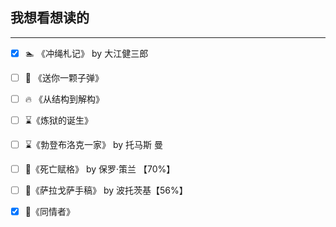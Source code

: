 ## 我想看想读的
----

- [x] 🏊 《冲绳札记》 by 大江健三郎
- [ ] 📸 《送你一颗子弹》
- [ ] 🔥 《从结构到解构》
- [ ] ⌛️《炼狱的诞生》
- [ ] ⌛️《勃登布洛克一家》 by 托马斯 曼
- [ ] 🐌《死亡赋格》 by 保罗·策兰 【70%】
- [ ] 🐌《萨拉戈萨手稿》 by 波托茨基【56%】
- [x] 🐌《同情者》


